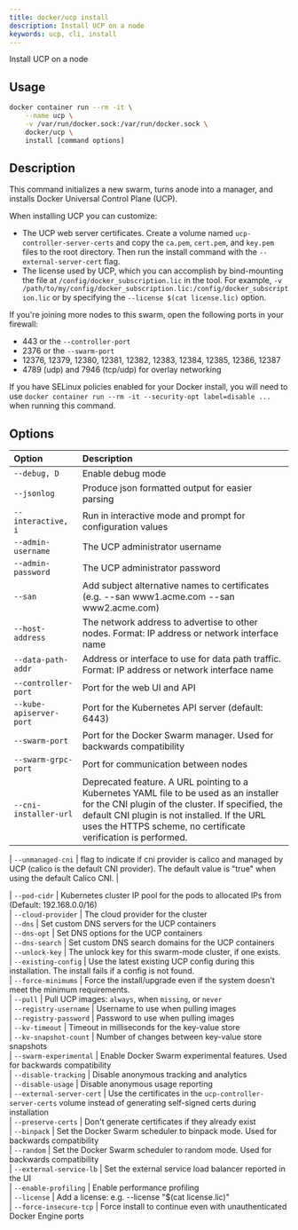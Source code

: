 ```yaml
---
title: docker/ucp install
description: Install UCP on a node
keywords: ucp, cli, install
---
```


Install UCP on a node

## Usage

```bash
docker container run --rm -it \
    --name ucp \
    -v /var/run/docker.sock:/var/run/docker.sock \
    docker/ucp \
    install [command options]
```

## Description

This command initializes a new swarm, turns anode into a manager, and installs
Docker Universal Control Plane (UCP).

When installing UCP you can customize:

  * The UCP web server certificates. Create a volume named `ucp-controller-server-certs` and copy the `ca.pem`, `cert.pem`, and `key.pem` files to the root directory. Then run the install command with the `--external-server-cert` flag.
  * The license used by UCP, which you can accomplish by bind-mounting the file at `/config/docker_subscription.lic` in the tool. For example, `-v /path/to/my/config/docker_subscription.lic:/config/docker_subscription.lic` or by specifying the `--license $(cat license.lic)` option.

If you're joining more nodes to this swarm, open the following ports in your
firewall:

  * 443 or the `--controller-port`
  * 2376 or the `--swarm-port`
  * 12376, 12379, 12380, 12381, 12382, 12383, 12384, 12385, 12386, 12387
  * 4789 (udp) and 7946 (tcp/udp) for overlay networking

If you have SELinux policies enabled for your Docker install, you will need to
use `docker container run --rm -it --security-opt label=disable ...` when running this
command.

## Options

| Option                   | Description                                                                                                                                                                                                                               |
|:-------------------------|:------------------------------------------------------------------------------------------------------------------------------------------------------------------------------------------------------------------------------------------|
| `--debug, D`             | Enable debug mode  |
| `--jsonlog`              | Produce json formatted output for easier parsing |
| `--interactive, i`       | Run in interactive mode and prompt for configuration values |
| `--admin-username`       | The UCP administrator username                             |
| `--admin-password`       | The UCP administrator password |
| `--san`                  | Add subject alternative names to certificates (e.g. --san www1.acme.com --san www2.acme.com) |                                                                                                                                                                                                                                          | `--unmanaged-cni`        | This determines who manages the CNI plugin, using `true` or `false`. The default is `false`. The `true` value installs UCP without a managed CNI plugin. UCP and the Kubernetes components will be running but pod to pod networking will not function until a CNI plugin is manually installed. This will impact some functionality of UCP until a CNI plugin is running.|                                                                                                                                            
| `--host-address`         | The network address to advertise to other nodes. Format: IP address or network interface name                                                                                                                                             |
| `--data-path-addr`       | Address or interface to use for data path traffic. Format: IP address or network interface name                                                                                                                                           |
| `--controller-port`      | Port for the web UI and API                                                                                                                                                                                                               |
| `--kube-apiserver-port`  | Port for the Kubernetes API server (default: 6443)                                                                                                                                                                                        |
| `--swarm-port`           | Port for the Docker Swarm manager. Used for backwards compatibility                                                                                                                                                                      | 
| `--swarm-grpc-port`      | Port for communication between nodes                                                                                                                                                                                                     | 
| `--cni-installer-url`    | Deprecated feature. A URL pointing to a Kubernetes YAML file to be used as an installer for the CNI plugin of the cluster. If specified, the default CNI plugin is not installed. If the URL uses the HTTPS scheme, no certificate verification is performed.       |

| `--unmanaged-cni`        | flag to indicate if cni provider is calico and managed by UCP (calico is the default CNI provider). The default value is "true" when using the default Calico CNI.    |

| `--pod-cidr`             | Kubernetes cluster IP pool for the pods to allocated IPs from (Default: 192.168.0.0/16)                                                                                                                                                    
| `--cloud-provider`       | The cloud provider for the cluster                                                                                                                                                                                                        
| `--dns`                  | Set custom DNS servers for the UCP containers                                                                                                                                                                                             
| `--dns-opt`              | Set DNS options for the UCP containers                                                                                                                                                                                                    
| `--dns-search`           | Set custom DNS search domains for the UCP containers                                                                                                                                                                                      
| `--unlock-key`           | The unlock key for this swarm-mode cluster, if one exists.                                                                                                                                                                                
| `--existing-config`      | Use the latest existing UCP config during this installation. The install fails if a config is not found.                                                                                                                                  
| `--force-minimums`       | Force the install/upgrade even if the system doesn't meet the minimum requirements.                                                                                                                                                       
| `--pull`                 | Pull UCP images: `always`, when `missing`, or `never`                                                                                                                                                                                     
| `--registry-username`    | Username to use when pulling images                                                                                                                                                                                                      
| `--registry-password`    | Password to use when pulling images                                                                                                                                                                                                       
| `--kv-timeout`           | Timeout in milliseconds for the key-value store                                                                                                                                                                                           
| `--kv-snapshot-count`    | Number of changes between key-value store snapshots                                                                                                                                                                                       
| `--swarm-experimental`   | Enable Docker Swarm experimental features. Used for backwards compatibility                                                                                                                                                               
| `--disable-tracking`     | Disable anonymous tracking and analytics                                                                                                                                                                                                  
| `--disable-usage`        | Disable anonymous usage reporting                                                                                                                                                                                                         
| `--external-server-cert` | Use the certificates in the `ucp-controller-server-certs` volume instead of generating self-signed certs during installation                                                                                                                                                  
| `--preserve-certs`       | Don't generate certificates if they already exist                                                                                                                                                                                         
| `--binpack`              | Set the Docker Swarm scheduler to binpack mode. Used for backwards compatibility                                                                                                                                                          
| `--random`               | Set the Docker Swarm scheduler to random mode. Used for backwards compatibility                                                                                                                                                           
| `--external-service-lb`  | Set the external service load balancer reported in the UI                                                                                                                                                                                 
| `--enable-profiling`     | Enable performance profiling                                                                                                                                                                                                              
| `--license`              | Add a license: e.g. --license "$(cat license.lic)"                                                                                                                                                                                        
| `--force-insecure-tcp`   | Force install to continue even with unauthenticated Docker Engine ports                   

